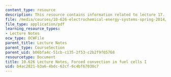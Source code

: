 ```yaml
---
content_type: resource
description: This resource contains information related to lecture 17.
file: /media/courses/10-626-electrochemical-energy-systems-spring-2014/b4ac2821b3a64bdc62cf6c4bf67038c7_MIT10_626S14_S11lec17.pdf
file_type: application/pdf
learning_resource_types:
- Lecture Notes
ocw_type: OCWFile
parent_title: Lecture Notes
parent_type: CourseSection
parent_uid: b06bfa4c-51cb-c135-2f53-c2b2f9f05768
resourcetype: Document
title: 10.626 Lecture Notes, Forced convection in fuel cells I
uid: b4ac2821-b3a6-4bdc-62cf-6c4bf67038c7
---
```

